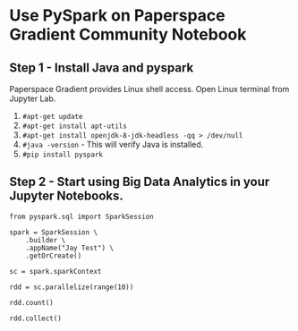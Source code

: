 # Use PySpark on Paperspace Gradient Community Notebook
## Step 1 - Install Java and pyspark
Paperspace Gradient provides Linux shell access. Open Linux terminal from Jupyter Lab. 
1. `#apt-get update`
2. `#apt-get install apt-utils`
3. `#apt-get install openjdk-8-jdk-headless -qq > /dev/null`
4. `#java -version` -  This will verify Java is installed.
5. `#pip install pyspark`
## Step 2 - Start using Big Data Analytics in your Jupyter Notebooks.
```
from pyspark.sql import SparkSession

spark = SparkSession \
    .builder \
    .appName("Jay Test") \
    .getOrCreate()
    
sc = spark.sparkContext

rdd = sc.parallelize(range(10))

rdd.count()

rdd.collect()
```
